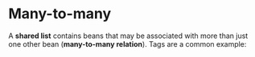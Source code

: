 # Many-to-many

A **shared list** contains beans that may be associated with more than just one other bean (**many-to-many relation**). Tags are a common example:
